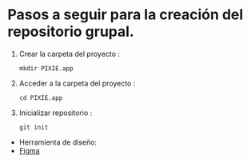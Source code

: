 # Pasos a seguir para la creación del repositorio grupal.

1. Crear la carpeta del proyecto :

   ```mkdir PIXIE.app```

2. Acceder a la carpeta del proyecto :

   ```cd PIXIE.app```

3. Inicializar repositorio :

   ```git init```
- Herramienta de diseño:
-  [Figma](https://www.figma.com/design/sm9mkMxDHL3XQN6boo32Tu/PIXIE-1.0?node-id=0-1&t=ZzZaygjJy3jvLcGN-1)
